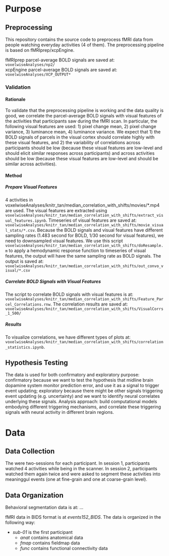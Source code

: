 # Purpose
## Preprocessing

This repository contains the source code to preprocess fMRI data from people watching everyday activities (4 of them). The preprocessing pipeline is based on fMRIprep/xcpEngine.

fMRIprep parcel-average BOLD signals are saved at: `voxelwiseAnalyses/np2/`  \
xcpEngine parcel-average BOLD signals are saved at: `voxelwiseAnalyses/XCP_OUTPUT*`

### Validation
#### Rationale
To validate that the preprocessing pipeline is working and the data quality is good, we correlate the parcel-average BOLD signals with visual features of the activities that participants saw during the fMRI scan. In particular, the following visual features are used: 1) pixel change mean, 2) pixel change variance, 3) luminance mean, 4) luminance variance. We expect that 1) the BOLD signals of parcels in the visual cortex should correlate highly with these visual features, and 2) the variability of correlations across participants should be low (because these visual features are low-level and should elicit similar responses across participants) and across activities should be low (because these visual features are low-level and should be similar across activities).

#### Method
##### Prepare Visual Features
4 activities in voxelwiseAnalyses/knitr_tan/median_correlation_with_shifts/movies/*.mp4 are used. The visual features are extracted using `voxelwiseAnalyses/knitr_tan/median_correlation_with_shifts/extract_visual_features.ipynb`. Timeseries of visual features are saved at: `voxelwiseAnalyses/knitr_tan/median_correlation_with_shifts/movie_visual_stats/*.csv`. Because the BOLD signals and visual features have different sampling rates (1.483 second for BOLD, 1/30 second for visual features), we need to downsampled visual features. We use this script `voxelwiseAnalyses/knitr_tan/median_correlation_with_shifts/doResample.m` to apply a hemodynamic response function to timeseries of visual features, the output will have the same sampling rate as BOLD signals. The output is saved at: `voxelwiseAnalyses/knitr_tan/median_correlation_with_shifts/out_convo_visual/*.csv`

##### Correlate BOLD Signals with Visual Features
The script to correlate BOLD signals with visual features is at: `voxelwiseAnalyses/knitr_tan/median_correlation_with_shifts/Feature_Parcel_Correlations.rnw`. The correlation results are saved at: `voxelwiseAnalyses/knitr_tan/median_correlation_with_shifts/VisualCorrs_1_500/`

##### Results
To visualize correlations, we have different types of plots at: `voxelwiseAnalyses/knitr_tan/median_correlation_with_shifts/correlation_statistics.ipynb`. 

## Hypothesis Testing

The data is used for both confirmatory and exploratory purpose: confirmatory because we want to test the hypothesis that midline brain dopamine system monitor prediction error, and use it as a signal to trigger event updating; exploratory because there might be other signals triggering event updating (e.g. uncertainty) and we want to identify neural correlates underlying these signals. Analysis approach: build computational models embodying different triggering mechanisms, and correlate these triggering signals with neural activity in different brain regions.

# Data
## Data Collection

The were two-sessions for each participant. In session 1, participants watched 4 activities while being in the scanner. In session 2, participants watched them again twice and were asked to segment these activities into meaninggul events (one at fine-grain and one at coarse-grain level). 

## Data Organization

Behavioral segmentation data is at:
...

fMRI data in BIDS format is at *events152_BIDS*. The data is organized in the following way:
- *sub-01* is the first participant
  - *anat* contains anatomical data
  - *fmap* contains fieldmap data
  - *func* contains functional connectivity data